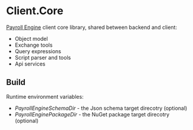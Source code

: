 # Client.Core
[Payroll Engine](https://github.com/Payroll-Engine) client core library, shared between backend and client:

- Object model
- Exchange tools
- Query expressions
- Script parser and tools
- Api services

## Build
Runtime environment variables:

- *PayrollEngineSchemaDir* - the Json schema target direcotry (optional)
- *PayrollEnginePackageDir* - the NuGet package target direcotry (optional)
